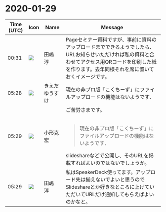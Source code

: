 # 2020-01-29

|Time (UTC)|Icon|Name|Message|
|---|---|---|---|
|00:31|![](https://secure.gravatar.com/avatar/698cc14290c3976fdd9f0a23494b87c1.jpg?s=72&d=https%3A%2F%2Fa.slack-edge.com%2Fdf10d%2Fimg%2Favatars%2Fava_0018-72.png)|田嶋　淳|Pageセミナー資料ですが、事前に資料のアップロードまでできるようでしたら、URLお知らせいただければ私の資料と合わせてアクセス用QRコードを印刷した紙を作ります。去年同様それを席に置いておくイメージです。|
|05:28|![](https://avatars.slack-edge.com/2019-03-11/571585797168_09840ca518e784c46d3a_72.png)|きえだゆうすけ|現在の非プロ版「こくちーず」にファイルアップロードの機能はないようです．|
|05:29|![](https://avatars.slack-edge.com/2020-01-22/918424979847_0035b70d5fcd5cec902e_72.png)|小形克宏|ご苦労さまです。<br><br><blockquote>現在の非プロ版「こくちーず」にファイルアップロードの機能はないようです．</blockquote>slideshareなどで公開し、そのURLを掲載すればよいのではないでしょうか。|
|05:29|![](https://secure.gravatar.com/avatar/698cc14290c3976fdd9f0a23494b87c1.jpg?s=72&d=https%3A%2F%2Fa.slack-edge.com%2Fdf10d%2Fimg%2Favatars%2Fava_0018-72.png)|田嶋　淳|私はSpeakerDeck使ってます。アップロード先は揃えないでよいと思うのでSlideshareとか好きなところに上げていただいてURLだけ通知してもらえばよいのかなと。|
